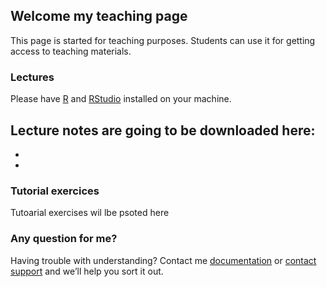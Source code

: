 ## Welcome my teaching page

This page is started for teaching purposes. Students can use it for getting access to teaching materials. 

### Lectures
<p>Please have <a href="https://cran.r-project.org/">R</a> and <a href="https://www.rstudio.com/products/rstudio/download/">RStudio</a> installed on your machine.</p>

Lecture notes are going to be downloaded here: 
-
-
-
### Tutorial exercices

Tutoarial exercises wil lbe psoted here

### Any question for me? 

Having trouble with understanding? Contact me [documentation](https://help.github.com/categories/github-pages-basics/) or [contact support](https://github.com/contact) and we’ll help you sort it out.
